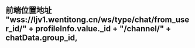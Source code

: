 ## 前端位置地址 "wss://ljv1.wentitong.cn/ws/type/chat/from_user_id/" + profileInfo.value._id +  "/channel/" +  chatData.group_id,
